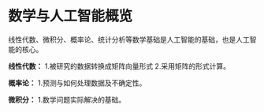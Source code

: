 # 数学与人工智能概览

线性代数、微积分、概率论、统计分析等数学基础是人工智能的基础，也是人工智能的核心。

**线性代数：**
1.被研究的数据转换成矩阵向量形式
2.采用矩阵的形式计算。

**概率论：**
1.预测与如何处理数据及不确定性。

**微积分：**
1.数学问题实际解决的基础。
